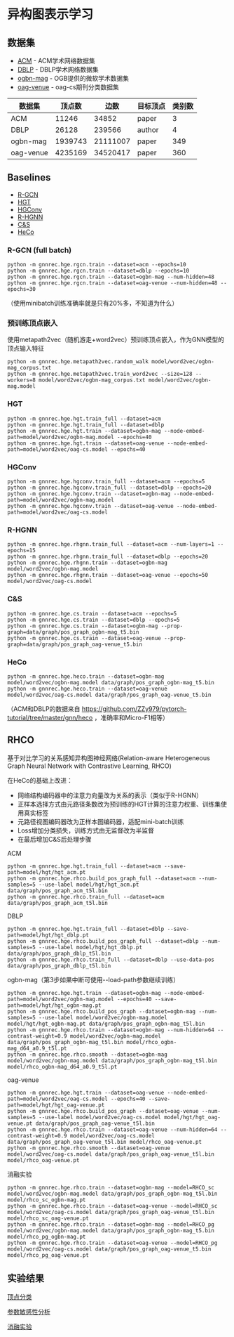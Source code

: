 # 异构图表示学习
## 数据集
* [ACM](https://github.com/liun-online/HeCo/tree/main/data/acm) - ACM学术网络数据集
* [DBLP](https://github.com/liun-online/HeCo/tree/main/data/dblp) - DBLP学术网络数据集
* [ogbn-mag](https://ogb.stanford.edu/docs/nodeprop/#ogbn-mag) - OGB提供的微软学术数据集
* [oag-venue](../kgrec/data/venue.py) - oag-cs期刊分类数据集

| 数据集 | 顶点数 | 边数 | 目标顶点 | 类别数 |
| --- | --- | --- | --- | --- |
| ACM | 11246 | 34852 | paper | 3 |
| DBLP | 26128 | 239566 | author | 4 |
| ogbn-mag | 1939743 | 21111007 | paper | 349 |
| oag-venue | 4235169 | 34520417 | paper | 360 |

## Baselines
* [R-GCN](https://arxiv.org/pdf/1703.06103)
* [HGT](https://arxiv.org/pdf/2003.01332)
* [HGConv](https://arxiv.org/pdf/2012.14722)
* [R-HGNN](https://arxiv.org/pdf/2105.11122)
* [C&S](https://arxiv.org/pdf/2010.13993)
* [HeCo](https://arxiv.org/pdf/2105.09111)

### R-GCN (full batch)
```shell
python -m gnnrec.hge.rgcn.train --dataset=acm --epochs=10
python -m gnnrec.hge.rgcn.train --dataset=dblp --epochs=10
python -m gnnrec.hge.rgcn.train --dataset=ogbn-mag --num-hidden=48
python -m gnnrec.hge.rgcn.train --dataset=oag-venue --num-hidden=48 --epochs=30
```
（使用minibatch训练准确率就是只有20%多，不知道为什么）

### 预训练顶点嵌入
使用metapath2vec（随机游走+word2vec）预训练顶点嵌入，作为GNN模型的顶点输入特征
```shell
python -m gnnrec.hge.metapath2vec.random_walk model/word2vec/ogbn-mag_corpus.txt
python -m gnnrec.hge.metapath2vec.train_word2vec --size=128 --workers=8 model/word2vec/ogbn-mag_corpus.txt model/word2vec/ogbn-mag.model
```

### HGT
```shell
python -m gnnrec.hge.hgt.train_full --dataset=acm
python -m gnnrec.hge.hgt.train_full --dataset=dblp
python -m gnnrec.hge.hgt.train --dataset=ogbn-mag --node-embed-path=model/word2vec/ogbn-mag.model --epochs=40
python -m gnnrec.hge.hgt.train --dataset=oag-venue --node-embed-path=model/word2vec/oag-cs.model --epochs=40
```

### HGConv
```shell
python -m gnnrec.hge.hgconv.train_full --dataset=acm --epochs=5
python -m gnnrec.hge.hgconv.train_full --dataset=dblp --epochs=20
python -m gnnrec.hge.hgconv.train --dataset=ogbn-mag --node-embed-path=model/word2vec/ogbn-mag.model
python -m gnnrec.hge.hgconv.train --dataset=oag-venue --node-embed-path=model/word2vec/oag-cs.model
```

### R-HGNN
```shell
python -m gnnrec.hge.rhgnn.train_full --dataset=acm --num-layers=1 --epochs=15
python -m gnnrec.hge.rhgnn.train_full --dataset=dblp --epochs=20
python -m gnnrec.hge.rhgnn.train --dataset=ogbn-mag model/word2vec/ogbn-mag.model
python -m gnnrec.hge.rhgnn.train --dataset=oag-venue --epochs=50 model/word2vec/oag-cs.model
```

### C&S
```shell
python -m gnnrec.hge.cs.train --dataset=acm --epochs=5
python -m gnnrec.hge.cs.train --dataset=dblp --epochs=5
python -m gnnrec.hge.cs.train --dataset=ogbn-mag --prop-graph=data/graph/pos_graph_ogbn-mag_t5.bin
python -m gnnrec.hge.cs.train --dataset=oag-venue --prop-graph=data/graph/pos_graph_oag-venue_t5.bin
```

### HeCo
```shell
python -m gnnrec.hge.heco.train --dataset=ogbn-mag model/word2vec/ogbn-mag.model data/graph/pos_graph_ogbn-mag_t5.bin
python -m gnnrec.hge.heco.train --dataset=oag-venue model/word2vec/oag-cs.model data/graph/pos_graph_oag-venue_t5.bin
```
（ACM和DBLP的数据来自 https://github.com/ZZy979/pytorch-tutorial/tree/master/gnn/heco ，准确率和Micro-F1相等）

## RHCO
基于对比学习的关系感知异构图神经网络(Relation-aware Heterogeneous Graph Neural Network with Contrastive Learning, RHCO)

在HeCo的基础上改进：
* 网络结构编码器中的注意力向量改为关系的表示（类似于R-HGNN）
* 正样本选择方式由元路径条数改为预训练的HGT计算的注意力权重、训练集使用真实标签
* 元路径视图编码器改为正样本图编码器，适配mini-batch训练
* Loss增加分类损失，训练方式由无监督改为半监督
* 在最后增加C&S后处理步骤

ACM
```shell
python -m gnnrec.hge.hgt.train_full --dataset=acm --save-path=model/hgt/hgt_acm.pt
python -m gnnrec.hge.rhco.build_pos_graph_full --dataset=acm --num-samples=5 --use-label model/hgt/hgt_acm.pt data/graph/pos_graph_acm_t5l.bin
python -m gnnrec.hge.rhco.train_full --dataset=acm data/graph/pos_graph_acm_t5l.bin
```

DBLP
```shell
python -m gnnrec.hge.hgt.train_full --dataset=dblp --save-path=model/hgt/hgt_dblp.pt
python -m gnnrec.hge.rhco.build_pos_graph_full --dataset=dblp --num-samples=5 --use-label model/hgt/hgt_dblp.pt data/graph/pos_graph_dblp_t5l.bin
python -m gnnrec.hge.rhco.train_full --dataset=dblp --use-data-pos data/graph/pos_graph_dblp_t5l.bin
```

ogbn-mag（第3步如果中断可使用--load-path参数继续训练）
```shell
python -m gnnrec.hge.hgt.train --dataset=ogbn-mag --node-embed-path=model/word2vec/ogbn-mag.model --epochs=40 --save-path=model/hgt/hgt_ogbn-mag.pt
python -m gnnrec.hge.rhco.build_pos_graph --dataset=ogbn-mag --num-samples=5 --use-label model/word2vec/ogbn-mag.model model/hgt/hgt_ogbn-mag.pt data/graph/pos_graph_ogbn-mag_t5l.bin
python -m gnnrec.hge.rhco.train --dataset=ogbn-mag --num-hidden=64 --contrast-weight=0.9 model/word2vec/ogbn-mag.model data/graph/pos_graph_ogbn-mag_t5l.bin model/rhco_ogbn-mag_d64_a0.9_t5l.pt
python -m gnnrec.hge.rhco.smooth --dataset=ogbn-mag model/word2vec/ogbn-mag.model data/graph/pos_graph_ogbn-mag_t5l.bin model/rhco_ogbn-mag_d64_a0.9_t5l.pt
```

oag-venue
```shell
python -m gnnrec.hge.hgt.train --dataset=oag-venue --node-embed-path=model/word2vec/oag-cs.model --epochs=40 --save-path=model/hgt/hgt_oag-venue.pt
python -m gnnrec.hge.rhco.build_pos_graph --dataset=oag-venue --num-samples=5 --use-label model/word2vec/oag-cs.model model/hgt/hgt_oag-venue.pt data/graph/pos_graph_oag-venue_t5l.bin
python -m gnnrec.hge.rhco.train --dataset=oag-venue --num-hidden=64 --contrast-weight=0.9 model/word2vec/oag-cs.model data/graph/pos_graph_oag-venue_t5l.bin model/rhco_oag-venue.pt
python -m gnnrec.hge.rhco.smooth --dataset=oag-venue model/word2vec/oag-cs.model data/graph/pos_graph_oag-venue_t5l.bin model/rhco_oag-venue.pt
```

消融实验
```shell
python -m gnnrec.hge.rhco.train --dataset=ogbn-mag --model=RHCO_sc model/word2vec/ogbn-mag.model data/graph/pos_graph_ogbn-mag_t5l.bin model/rhco_sc_ogbn-mag.pt
python -m gnnrec.hge.rhco.train --dataset=oag-venue --model=RHCO_sc model/word2vec/oag-cs.model data/graph/pos_graph_oag-venue_t5l.bin model/rhco_sc_oag-venue.pt
python -m gnnrec.hge.rhco.train --dataset=ogbn-mag --model=RHCO_pg model/word2vec/ogbn-mag.model data/graph/pos_graph_ogbn-mag_t5.bin model/rhco_pg_ogbn-mag.pt
python -m gnnrec.hge.rhco.train --dataset=oag-venue --model=RHCO_pg model/word2vec/oag-cs.model data/graph/pos_graph_oag-venue_t5.bin model/rhco_pg_oag-venue.pt
```

## 实验结果
[顶点分类](result/node_classification.csv)

[参数敏感性分析](result/param_analysis.csv)

[消融实验](result/ablation_study.csv)

